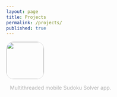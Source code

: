```yaml
---
layout: page
title: Projects
permalink: /projects/
published: true
---
```





<ul style="list-style:none; margin:0; padding:0">

  <li>
      <a href="https://itunes.apple.com/us/app/pocket-sudoku-solver/id991259276?mt=8">
      <img src="http://trentyou.github.io/images/SudokuSolverIcon.png" style=" height:100px; width:100px; border-radius:20px; border-style:solid; border-width:1px; border-color:#D8D8D8; align:middle">
      </a>
    <p style="color:#B0B0B0; padding-left: 10px">Multithreaded mobile Sudoku Solver app.</p>
  </li>
</ul>